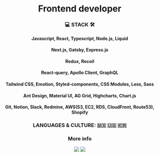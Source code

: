 <h1 align="center">Frontend developer</h1>

<h3 align="center">💻 STACK 🛠</h3>

<h4 align="center">Javascript, React, Typescript, Node.js, Liquid</h4>
<h4 align="center">Next.js, Gatsby, Express.js</h4>
<h4 align="center">Redux, Recoil</h4>
<h4 align="center">React-query, Apollo Client, GraphQL</h4>
<h4 align="center">Tailwind CSS, Emotion, Styled-components, CSS Modules, Less, Sass</h4>
<h4 align="center">Ant Design, Material UI, AG Grid, Highcharts, Chart.js</h4>
<h4 align="center">Git, Notion, Slack, Redmine, AWS(S3, EC2, RDS, CloudFront, Route53), Shopify</h4>

<h3 align="center"> LANGUAGES & CULTURE: 🇲🇽 🇺🇸 🇰🇷</h2>

<h3 align="center">More info</h2>
<p align="center">
  <img src="https://img.shields.io/badge/-Korean%20Tech%20Blog-11B48A?style=for-the-badge&logo=vimeo&logoColor=white&link=https://velog.io/@jha0402">
<!--   <img src="https://img.shields.io/badge/-Instagram-E4405F?style=for-the-badge&logo=instagram&logoColor=white&link=https://www.instagram.com/zenoanjh/"> -->
  <img src="https://img.shields.io/badge/-Gmail-EA4335?style=for-the-badge&logo=gmail&logoColor=white&link=jha0402@gmail.com">
</p>
